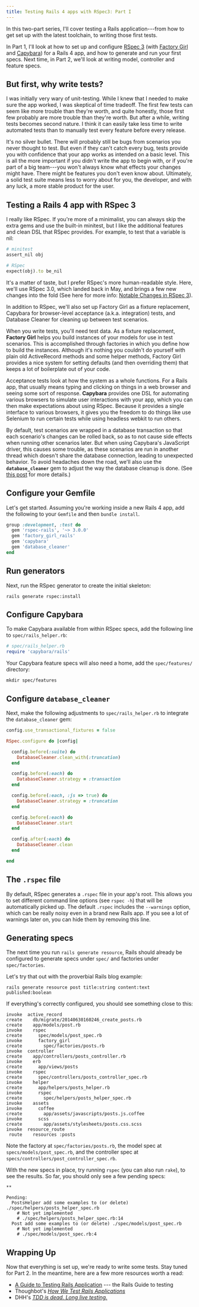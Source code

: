 ```yaml
---
title: Testing Rails 4 apps with RSpec3: Part I
---
```


In this two-part series, I'll cover testing a Rails application---from how to
get set up with the latest toolchain, to writing those first tests.

In Part 1, I'll look at how to set up and configure [RSpec 3][6] (with [Factory
Girl][7] and [Capybara][8]) for a Rails 4 app, and how to generate and run your
first specs. Next time, in Part 2, we'll look at writing model, controller and
feature specs.

## But first, why write tests?

I was initially very wary of unit-testing. While I knew that I needed to make
sure the app worked, I was skeptical of time tradeoff. The first few tests can
seem like more trouble than they're worth, and quite honestly, those first few
probably are more trouble than they're worth. But after a while, writing tests
becomes second nature. I think it can easily take less time to write automated
tests than to manually test every feature before every release. 

It's no silver bullet. There will probably still be bugs from scenarios you
never thought to test. But even if they can't catch every bug, tests provide
you with confidence that your app works as intended on a basic level. This is
all the more important if you didn't write the app to begin with, or if you're
part of a big team---you won't always know what effects your changes might
have. There might be features you don't even know about. Ultimately, a solid
test suite means less to worry about for you, the developer, and with any luck,
a more stable product for the user.

## Testing a Rails 4 app with RSpec 3

I really like RSpec. If you're more of a minimalist, you can always skip the
extra gems and use the built-in minitest, but I like the additional features and 
clean DSL that RSpec provides. For example, to test that a variable is nil:

```ruby
# minitest
assert_nil obj

# RSpec
expect(obj).to be_nil
```

It's a matter of taste, but I prefer RSpec's more human-readable style. Here,
we'll use RSpec 3.0, which landed back in May, and brings a few new changes
into the fold (See here for more info: [Notable Changes in RSpec 3][1]).

In addition to RSpec, we'll also set up Factory Girl as a fixture replacement,
Capybara for browser-level acceptance (a.k.a. integration) tests, and Database
Cleaner for cleaning up between test scenarios.

When you write tests, you'll need test data. As a fixture replacement, **Factory
Girl** helps you build instances of your models for use in test scenarios. This
is accomplished through factories in which you define how to build the instances.
Although it's nothing you couldn't do yourself with plain old ActiveRecord
methods and some helper methods, Factory Girl provides a nice system for setting defaults
(and then overriding them) that keeps a lot of boilerplate out of your code.

Acceptance tests look at how the system as a whole functions. For a Rails app,
that usually means typing and clicking on things in a web browser and seeing
some sort of response. **Capybara** provides one DSL for automating various
browsers to simulate user interactions with your app, which you can then make
expectations about using RSpec. Because it provides a single interface to
various browsers, it gives you the freedom to do things like use Selenium to run
certain tests while using headless webkit to run others.

By default, test scenarios are wrapped in a database transaction so that each
scenario's changes can be rolled back, so as to not cause side effects when
running other scenarios later. But when using Capybara's JavaScript driver,
this causes some trouble, as these scenarios are run in another thread which
doesn't share the database connection, leading to unexpected behavior. To avoid
headaches down the road, we'll also use the **`database_cleaner`** gem to
adjust the way the database cleanup is done. (See [this post][2] for more
details.)

## Configure your Gemfile

Let's get started. Assuming you're working inside a new Rails 4 app, add the
following to your `Gemfile` and then `bundle install`.

```ruby
group :development, :test do
  gem 'rspec-rails', '~> 3.0.0'
  gem 'factory_girl_rails'
  gem 'capybara'
  gem 'database_cleaner'
end
```

## Run generators

Next, run the RSpec generator to create the initial skeleton:

```
rails generate rspec:install
```

## Configure Capybara

To make Capybara available from within RSpec specs, add the following line to `spec/rails_helper.rb`:

```ruby
# spec/rails_helper.rb
require 'capybara/rails'
```

Your Capybara feature specs will also need a home, add the `spec/features/` directory:

```
mkdir spec/features
```

## Configure `database_cleaner`

Next, make the following adjustments to `spec/rails_helper.rb` to integrate the `database_cleaner` gem:

```ruby
config.use_transactional_fixtures = false
```

```ruby
RSpec.configure do |config|

  config.before(:suite) do
    DatabaseCleaner.clean_with(:truncation)
  end

  config.before(:each) do
    DatabaseCleaner.strategy = :transaction
  end

  config.before(:each, :js => true) do
    DatabaseCleaner.strategy = :truncation
  end

  config.before(:each) do
    DatabaseCleaner.start
  end

  config.after(:each) do
    DatabaseCleaner.clean
  end

end
```

## The `.rspec` file

By default, RSpec generates a `.rspec` file in your app's root. This allows you
to set different command line options (see `rspec -h`) that will be
automatically picked up. The default `.rspec` includes the `--warnings` option,
which can be really noisy even in a brand new Rails app. If you see a lot of
warnings later on, you can hide them by removing this line.

## Generating specs

The next time you run `rails generate resource`, Rails should already be
configured to generate specs under `spec/` and factories under
`spec/factories`.

Let's try that out with the proverbial Rails blog example:

```
rails generate resource post title:string content:text published:boolean
```

If everything's correctly configured, you should see something close to this:

```
invoke  active_record
create    db/migrate/20140630160246_create_posts.rb
create    app/models/post.rb
invoke    rspec
create      spec/models/post_spec.rb
invoke      factory_girl
create        spec/factories/posts.rb
invoke  controller
create    app/controllers/posts_controller.rb
invoke    erb
create      app/views/posts
invoke    rspec
create      spec/controllers/posts_controller_spec.rb
invoke    helper
create      app/helpers/posts_helper.rb
invoke      rspec
create        spec/helpers/posts_helper_spec.rb
invoke    assets
invoke      coffee
create        app/assets/javascripts/posts.js.coffee
invoke      scss
create        app/assets/stylesheets/posts.css.scss
invoke  resource_route
 route    resources :posts
```

Note the factory at `spec/factories/posts.rb`, the model spec at
`specs/models/post_spec.rb`, and the controller spec at
`specs/controllers/post_controller_spec.rb`.

With the new specs in place, try running `rspec` (you can also run `rake`), to
see the results. So far, you should only see a few pending specs:

```
**

Pending:
  PostsHelper add some examples to (or delete) ./spec/helpers/posts_helper_spec.rb
    # Not yet implemented
    # ./spec/helpers/posts_helper_spec.rb:14
  Post add some examples to (or delete) ./spec/models/post_spec.rb
    # Not yet implemented
    # ./spec/models/post_spec.rb:4
```

## Wrapping Up

Now that everything is set up, we're ready to write some tests. Stay tuned for Part 2.
In the meantime, here are a few more resources worth a read:

- [A Guide to Testing Rails Application][3] --- the Rails Guide to testing
- Thoughbot's *[How We Test Rails Applications][4]*
- DHH's *[TDD is dead. Long live testing.][5]*

[1]: http://myronmars.to/n/dev-blog/2014/05/notable-changes-in-rspec-3
[2]: http://devblog.avdi.org/2012/08/31/configuring-database_cleaner-with-rails-rspec-capybara-and-selenium/
[3]: http://guides.rubyonrails.org/testing.html
[4]: http://robots.thoughtbot.com/how-we-test-rails-applications
[5]: http://david.heinemeierhansson.com/2014/tdd-is-dead-long-live-testing.html
[6]: https://github.com/rspec/rspec-rails
[7]: https://github.com/thoughtbot/factory_girl_rails
[8]: https://github.com/jnicklas/capybara
